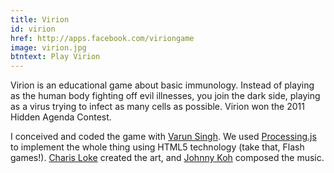 ```yaml
---
title: Virion
id: virion
href: http://apps.facebook.com/viriongame
image: virion.jpg
btntext: Play Virion
---
```


Virion is an educational game about basic immunology. Instead of
playing as the human body fighting off evil illnesses, you join
the dark side, playing as a virus trying to infect as many cells
as possible. Virion won the 2011 Hidden Agenda Contest.

I conceived and coded the game with [Varun
Singh](http://varunsingh.me).  We used
[Processing.js](http://processingjs.org) to implement the whole
thing using HTML5 technology (take that, Flash games!). [Charis
Loke](http://charisloke.com) created the art, and [Johnny
Koh](http://jvkoh.com) composed the music.
